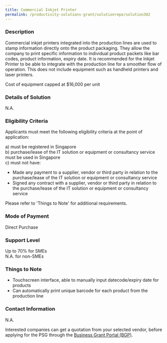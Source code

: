 ```yaml
---
title: Commercial Inkjet Printer
permalink: /productivity-solutions-grant/solutionrepo/solution302
---
```


### Description

Commercial inkjet printers integrated into the production lines are used to stamp information directly onto the product packaging. 
They allow the company to print specific information to individual product packets like bar codes, product information, expiry date. 
It is recommended for the Inkjet Printer to be able to integrate with the production line for a smoother flow of operation. This does not include equipment such as handheld printers and laser printers.

Cost of equipment capped at $16,000 per unit 

### Details of Solution

N.A.

### Eligibility Criteria

Applicants must meet the following eligibility criteria at the point of application:

a) must be registered in Singapore <br>
b) purchase/lease of the IT solution or equipment or consultancy service must be used in Singapore <br>
c) must not have:
- Made any payment to a supplier, vendor or third party in relation to the purchase/lease of the IT solution or equipment or consultancy service
- Signed any contract with a supplier, vendor or third party in relation to the purchase/lease of the IT solution or equipment or consultancy service

Please refer to 'Things to Note' for additional requirements.

### Mode of Payment
Direct Purchase

### Support Level
Up to 70% for SMEs <br>
N.A. for non-SMEs

### Things to Note
- Touchscreen interface, able to manually input datecode/expiry date for products
- Can automatically print unique barcode for each product from the production line




### Contact Information
N.A.

Interested companies can get a quotation from your selected vendor, before applying for the PSG through the <a target='_blank' rel='noopener' href='https://www.businessgrants.gov.sg/'>Business Grant Portal (BGP)</a>.
